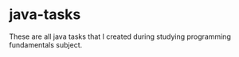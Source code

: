 # java-tasks
These are all java tasks that I created during studying programming fundamentals subject.
